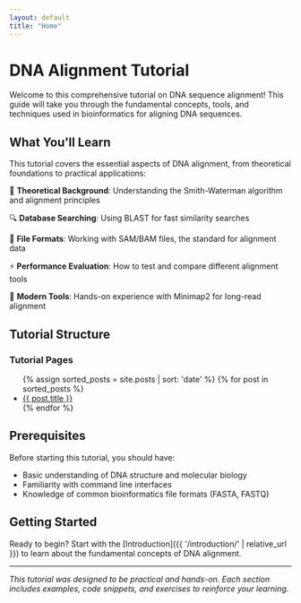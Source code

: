 ```yaml
---
layout: default
title: "Home"
---
```


# DNA Alignment Tutorial

Welcome to this comprehensive tutorial on DNA sequence alignment! This guide will take you through the fundamental concepts, tools, and techniques used in bioinformatics for aligning DNA sequences.

## What You'll Learn

This tutorial covers the essential aspects of DNA alignment, from theoretical foundations to practical applications:

🧬 **Theoretical Background**: Understanding the Smith-Waterman algorithm and alignment principles

🔍 **Database Searching**: Using BLAST for fast similarity searches

📄 **File Formats**: Working with SAM/BAM files, the standard for alignment data

⚡ **Performance Evaluation**: How to test and compare different alignment tools

🚀 **Modern Tools**: Hands-on experience with Minimap2 for long-read alignment

## Tutorial Structure

<div class="nav-section">
    <h3>Tutorial Pages</h3>
    <ul class="nav-list">
        {% assign sorted_posts = site.posts | sort: 'date' %}
        {% for post in sorted_posts %}
        <li>
            <a href="{{ post.url | relative_url }}" class="nav-link">
                {{ post.title }}
            </a>
        </li>
        {% endfor %}
    </ul>
</div>

## Prerequisites

Before starting this tutorial, you should have:

- Basic understanding of DNA structure and molecular biology
- Familiarity with command line interfaces
- Knowledge of common bioinformatics file formats (FASTA, FASTQ)

## Getting Started

Ready to begin? Start with the [Introduction]({{ '/introduction/' | relative_url }}) to learn about the fundamental concepts of DNA alignment.

---

*This tutorial was designed to be practical and hands-on. Each section includes examples, code snippets, and exercises to reinforce your learning.*